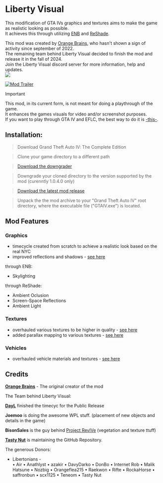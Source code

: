 # Liberty Visual

This modification of GTA IVs graphics and textures aims to make the game as realistic looking as possible. <br>
It achieves this through utilizing [ENB](http://enbdev.com/download.html) and [ReShade](https://reshade.me). <br>

This mod was created by [Orange Brains](https://github.com/TastyNut/LibertyVisual/tree/main?tab=readme-ov-file#credits), who hasn't shown a sign of activity since september of 2022. <br>
The remaining team behind Liberty Visual decided to finish the mod and release it in the fall of 2024. <br>
Join the Liberty Visual discord server for more information, help and updates. <br>
<a href="https://discord.gg/ntppCPDQrV"><img src="https://img.shields.io/badge/discord-join-7289DA.svg?logo=discord&longCache=true&style=flat" /></a> <br>

[![Mod Trailer](https://img.youtube.com/vi/ZXYDLy6IMeQ/maxresdefault.jpg)](https://youtu.be/ZXYDLy6IMeQ)

> [!IMPORTANT]
> This mod, in its current form, is not meant for doing a playthrough of the game.<br>
> It enhances the games visuals for video and/or screenshot purposes.<br>
> If you want to play through GTA IV and EFLC, the best way to do it is [-this-](https://fusionfix.on.ce).<br>


## Installation:

> Download Grand Theft Auto IV: The Complete Edition

> Clone your game directory to a different path

> [Download the downgrader](https://github.com/ClonkAndre/GTAIVDowngrader/releases/download/v2.1/IVDowngrader.v2.1.zip)

> Downgrade your cloned directory to the version supported by the mod (curenntly 1.0.4.0 only) 

> [Download the latest mod release](https://github.com/ClonkAndre/GTAIVDowngrader/releases/download/)

> Unpack the the mod archive to your "Grand Theft Auto IV" root directory, where the executable file ("GTAIV.exe") is located.


## Mod Features

### Graphics

- timecycle created from scratch to achieve a realistic look based on the real NYC
- improved reflections and shadows - [see here](https://flic.kr/s/aHsmgnr2K7)

through ENB:
- Skylighting

through ReShade:
- Ambient Oclusion
- Screen-Space Reflections
- Ambient Light

### Textures
- overhauled various textures to be higher in quality - [see here](https://flic.kr/s/aHskQKJgMY)
- added parallax mapping to various textures - [see here](https://flic.kr/s/aHsmMxWVVi)

### Vehicles
- overhauled vehicle materials and textures - [see here](https://youtu.be/FE-jsLx7jOo)
## Credits

[**Orange Brains**](https://youtube.com/mrorangebrains) - The original creator of the mod

The Team behind Liberty Visual:

[**DayL**](https://discord.gg/F2NZwbCzmX) finished the timecyc for the Public Release

**Joemoo** is doing the awesome WPL stuff. (placement of new objects and details in the game)

**BisonSales** is the guy behind [Project RevIVe](https://discord.gg/Bn99sJX7hb) (vegetation and texture ttuff)

[**Tasty Nut**](https://youtube.com/tastynut) is maintaining the GitHub Repository.

The generous Donors:

- Libertonians - <br>
• Air
• Anathlyst
• azakir
• DavyDarko
• DonBo
• Internet Rob
• Malik Hatsune
• Nozbig
• Orangeflea215
• Raekwon
• Rifte
• RockaHorse
• saffronbun
• scx1125
• Teneom
• Tasty Nut
